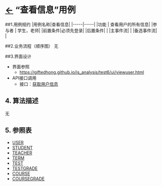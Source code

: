 # [←](../README.md) “查看信息”用例

##1.用例规约
|用例名称|查看信息|
|-----|-----|
|功能 | 查看用户的所有信息|
|参与者 | 学生，老师|
|前置条件|必须先登录|
|后置条件| |
|主事件流| |
|备选事件流| |

##2.业务流程（顺序图）
无

##3.界面设计
- 界面参照
    - https://giftedhong.github.io/is_analysis/test6/ui/viewuser.html
- API接口调用
    - 接口：[获取用户信息](../others/getUserInfo.md)

## 4. 算法描述
无

## 5. 参照表
- [USER](数据库设计.md/#USER)
- [STUDENT](数据库设计.md/#STUDENT)
- [TEACHER](数据库设计.md/#TEACHER)
- [TERM](数据库设计.md/#TERM)
- [TEST](数据库设计.md/#TESTS)
- [TESTGRADE](数据库设计.md/#TESTGRADE)
- [COURSE](数据库设计.md/#COURSE)
- [COURSEGRADE](数据库设计.md/#COURSEGRADE)